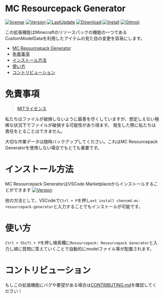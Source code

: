# MC Resourcepack Generator

[![license](https://img.shields.io/github/license/ChenCMD/MC-Resourcepack-Generator)](https://github.com/ChenCMD/MC-Resourcepack-Generator/blob/master/LICENCE)
[![Version](https://img.shields.io/visual-studio-marketplace/v/chencmd.mc-resourcepack-generator?logo=visual-studio-code)](https://marketplace.visualstudio.com/items?itemName=chencmd.mc-resourcepack-generator)
[![LastUpdate](https://img.shields.io/visual-studio-marketplace/last-updated/chencmd.mc-resourcepack-generator?logo=visual-studio-code)](https://marketplace.visualstudio.com/items?itemName=chencmd.mc-resourcepack-generator)
[![Download](https://img.shields.io/visual-studio-marketplace/d/chencmd.mc-resourcepack-generator?logo=visual-studio-code)](https://marketplace.visualstudio.com/items?itemName=chencmd.mc-resourcepack-generator)
[![Install](https://img.shields.io/visual-studio-marketplace/i/chencmd.mc-resourcepack-generator?logo=visual-studio-code)](https://marketplace.visualstudio.com/items?itemName=chencmd.mc-resourcepack-generator)
[![Gitmoji](https://img.shields.io/badge/gitmoji-%20😜%20😍-FFDD67.svg)](https://gitmoji.carloscuesta.me/)

この拡張機能はMinecraftのリソースパックの機能の一つであるCustomModelDataを利用したアイテムの見た目の変更を容易にします。

- [MC Resourcepack Generator](#mc-resourcepack-generator)
- [免責事項](#免責事項)
- [インストール方法](#インストール方法)
- [使い方](#使い方)
- [コントリビューション](#コントリビューション)

# 免責事項
> [MITライセンス](https://github.com/ChenCMD/MC-Resourcepack-Generator/blob/master/LICENCE)

私たちはファイルが破損しないように最善を尽くしていますが、想定しえない極稀な状況下でファイルが破損する可能性があり得ます。
発生した際に私たちは責任をとることはできません。

大切な作業データは随時バックアップしてください。これはMC Resourcepack Generatorを使用しない場合でもとても重要です。

# インストール方法
MC Resourcepack GeneratorはVSCode Marketplaceからインストールすることができます
[![Version](https://img.shields.io/visual-studio-marketplace/v/chencmd.mc-resourcepack-generator?logo=visual-studio-code)](https://marketplace.visualstudio.com/items?itemName=chencmd.mc-resourcepack-generator)

他の方法として、VSCodeで`Ctrl + P`を押し`ext install chencmd.mc-resourcepack-generator`と入力することでもインストールが可能です。

# 使い方
`Ctrl + Shift + P`を押し検索欄に`Resourcepack: Resourcepack Generator`と入力し順に質問に答えていくことで自動的にmodelファイル等が配置されます。

# コントリビューション
もしこの拡張機能にバグや要望がある場合は[CONTRIBUTING.md](CONTRIBUTING.md)を確認してください！
